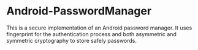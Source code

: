 # Android-PasswordManager
This is a secure implementation of an Android password manager. It uses fingerprint for the authentication process and both asymmetric and symmetric cryptography to store safely passwords.
